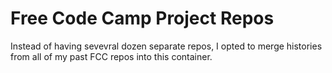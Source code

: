 # Free Code Camp Project Repos

Instead of having sevevral dozen separate repos, I opted to merge histories from all of my past FCC repos into this container.